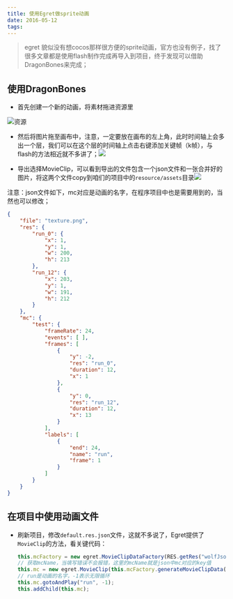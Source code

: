 ```yaml
---
title: 使用Egret做sprite动画
date: 2016-05-12
tags: 
---
```

> egret 貌似没有想cocos那样很方便的sprite动画，官方也没有例子，找了很多文章都是使用flash制作完成再导入到项目，终于发现可以借助DragonBones来完成；

## 使用DragonBones

* 首先创建一个新的动画，将素材拖进资源里

![资源](/assets/images/sprite/sucai.png)

* 然后将图片拖至画布中，注意，一定要放在画布的左上角，此时时间轴上会多出一个层，我们可以在这个层的时间轴上点击右键添加关键帧（k帧），与flash的方法相近就不多讲了；![](/assets/images/sprite/donghua.png)


* 导出选择MovieClip，可以看到导出的文件包含一个json文件和一张合并好的图片，将这两个文件copy到咱们的项目中的`resource/assets`目录![](/assets/images/sprite/output.png)

​	注意：json文件如下，mc对应是动画的名字，在程序项目中也是需要用到的，当然也可以修改；

``` json
{
    "file": "texture.png", 
    "res": {
        "run_0": {
            "x": 1, 
            "y": 1, 
            "w": 200, 
            "h": 213
        }, 
        "run_12": {
            "x": 203, 
            "y": 1, 
            "w": 191, 
            "h": 212
        }
    }, 
    "mc": {
        "test": {
            "frameRate": 24, 
            "events": [ ], 
            "frames": [
                {
                    "y": -2, 
                    "res": "run_0", 
                    "duration": 12, 
                    "x": 1
                }, 
                {
                    "y": 0, 
                    "res": "run_12", 
                    "duration": 12, 
                    "x": 13
                }
            ], 
            "labels": [
                {
                    "end": 24, 
                    "name": "run", 
                    "frame": 1
                }
            ]
        }
    }
}
```

## 在项目中使用动画文件

* 刷新项目，修改`default.res.json`文件，这就不多说了，Egret提供了`MovieClip`的方法，看关键代码：
  
  ``` typescript
  this.mcFactory = new egret.MovieClipDataFactory(RES.getRes("wolfJson"),RES.getRes("texture"));
  // 获取mcName，当填写错误不会报错，这里的mcName就是json中mc对应的key值
  this.mc = new egret.MovieClip(this.mcFactory.generateMovieClipData("wolf"));
  // run是动画的名字，-1表示无限循环
  this.mc.gotoAndPlay("run", -1);
  this.addChild(this.mc);
  ```
  
  ​

